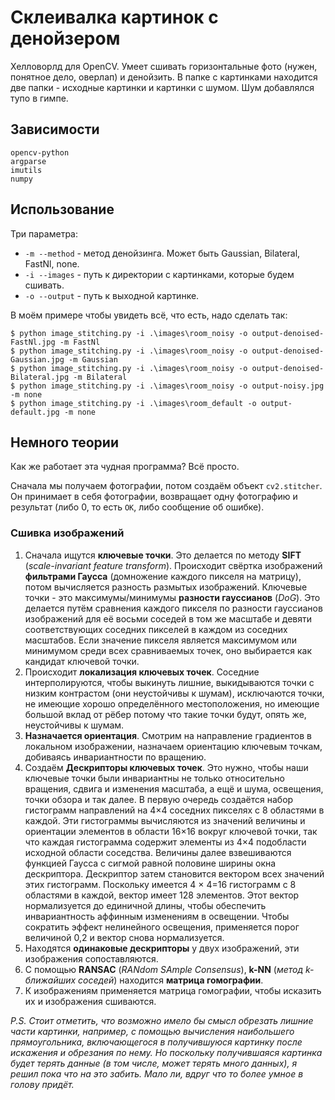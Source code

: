 # Склеивалка картинок с денойзером

Хелловорлд для OpenCV. Умеет сшивать горизонтальные фото (нужен, понятное дело, оверлап) и денойзить. В папке с картинками находится две папки - исходные картинки и картинки с шумом. Шум добавлялся тупо в гимпе.

## Зависимости

```
opencv-python
argparse
imutils
numpy
```

## Использование
Три параметра:
- `-m --method` - метод денойзинга. Может быть Gaussian, Bilateral, FastNl, none.
- `-i --images` - путь к директории с картинками, которые будем сшивать.
- `-o --output` - путь к выходной картинке.

В моём примере чтобы увидеть всё, что есть, надо сделать так:
```
$ python image_stitching.py -i .\images\room_noisy -o output-denoised-FastNl.jpg -m FastNl
$ python image_stitching.py -i .\images\room_noisy -o output-denoised-Gaussian.jpg -m Gaussian
$ python image_stitching.py -i .\images\room_noisy -o output-denoised-Bilateral.jpg -m Bilateral
$ python image_stitching.py -i .\images\room_noisy -o output-noisy.jpg -m none
$ python image_stitching.py -i .\images\room_default -o output-default.jpg -m none
```
## Немного теории
Как же работает эта чудная программа? Всё просто.

Сначала мы получаем фотографии, потом создаём объект `cv2.stitcher`. Он принимает в себя фотографии, возвращает одну фотографию и результат (либо 0, то есть `OK`, либо сообщение об ошибке).

### Сшивка изображений

1) Сначала ищутся **ключевые точки**. Это делается по методу **SIFT** (*scale-invariant feature transform*). Происходит свёртка изображений **фильтрами Гаусса** (домножение каждого пикселя на матрицу), потом вычисляется разность размытых изображений. Ключевые точки - это максимумы/минимумы **разности гауссианов** (*DoG*). Это делается путём сравнения каждого пикселя по разности гауссианов изображений для её восьми соседей в том же масштабе и девяти соответствующих соседних пикселей в каждом из соседних масштабов. Если значение пикселя является максимумом или минимумом среди всех сравниваемых точек, оно выбирается как кандидат ключевой точки.
2) Происходит **локализация ключевых точек**. Соседние интерполируются, чтобы выкинуть лишние, выкидываются точки с низким контрастом (они неустойчивы к шумам), исключаются точки, не имеющие хорошо определённого местоположения, но имеющие большой вклад от рёбер потому что такие точки будут, опять же, неустойчивы к шумам.
3) **Назначается ориентация**. Смотрим на направление градиентов в локальном изображении, назначаем ориентацию ключевым точкам, добиваясь инвариантности по вращению.
4) Создаём **Дескрипторы ключевых точек**. Это нужно, чтобы наши ключевые точки были инвариантны не только относительно вращения, сдвига и изменения масштаба, а ещё и шума, освещения, точки обзора и так далее. В первую очередь создаётся набор гистограмм направлений на 4×4 соседних пикселях с 8 областями в каждой. Эти гистограммы вычисляются из значений величины и ориентации элементов в области 16×16 вокруг ключевой точки, так что каждая гистограмма содержит элементы из 4×4 подобласти исходной области соседства. Величины далее взвешиваются функцией Гаусса с сигмой равной половине ширины окна дескриптора. Дескриптор затем становится вектором всех значений этих гистограмм. Поскольку имеется 4 × 4=16 гистограмм с 8 областями в каждой, вектор имеет 128 элементов. Этот вектор нормализуется до единичной длины, чтобы обеспечить инвариантность аффинным изменениям в освещении. Чтобы сократить эффект нелинейного освещения, применяется порог величиной 0,2 и вектор снова нормализуется. 
5) Находятся **одинаковые дескрипторы** у двух изображений, эти изображения сопоставляются.
6) С помощью **RANSAC** (*RANdom SAmple Consensus*), **k-NN** (*метод k-ближайших соседей*) находится **матрица гомографии**.
7) К изображениям применяется матрица гомографии, чтобы исказить их и изображения сшиваются.

*P.S. Стоит отметить, что возможно имело бы смысл обрезать лишние части картинки, например, с помощью вычисления наибольшего прямоугольника, включающегося в получившуюся картинку после искажения и обрезания по нему. Но поскольку получившаяся картинка будет терять данные (в том числе, может терять много данных), я решил пока что на это забить. Мало ли, вдруг что то более умное в голову придёт.*